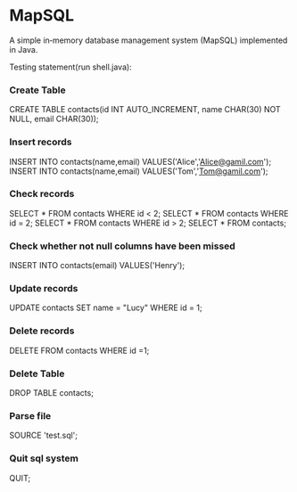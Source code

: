 # MapSQL
A simple in‐memory database management system (MapSQL) implemented in Java.

Testing statement(run shell.java):

### Create Table
CREATE TABLE contacts(id INT AUTO_INCREMENT, name CHAR(30) NOT NULL, email CHAR(30));

### Insert records
INSERT INTO contacts(name,email) VALUES('Alice','Alice@gamil.com');
INSERT INTO contacts(name,email) VALUES('Tom','Tom@gamil.com');

### Check records
SELECT * FROM contacts WHERE id < 2;
SELECT * FROM contacts WHERE id = 2;
SELECT * FROM contacts WHERE id > 2;
SELECT * FROM contacts;

### Check whether not null columns have been missed
INSERT INTO contacts(email) VALUES('Henry');

### Update records
UPDATE contacts SET name = "Lucy" WHERE id = 1;

### Delete records
DELETE FROM contacts WHERE id =1;

### Delete Table
DROP TABLE contacts;

### Parse file
SOURCE 'test.sql';

### Quit sql system
QUIT;
